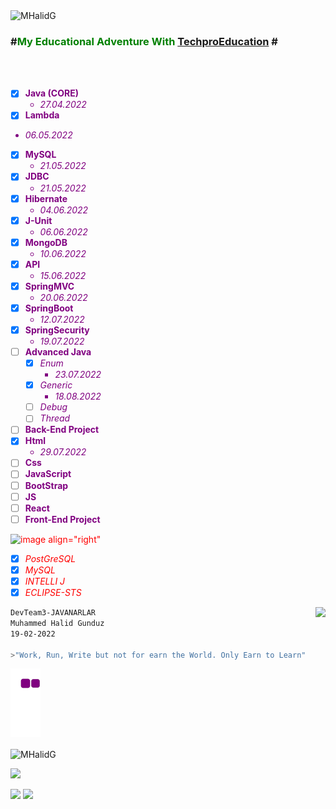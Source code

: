 <br />
<br />


<!-- ![](https://visitor-badge.glitch.me/badge?page_id=MHalidG.MHalidG) -->

 <p align="left"> <img src="https://komarev.com/ghpvc/?username=MHalidG&label=Profile%20views&color=0e75b6&style=flat" alt="MHalidG" /> </p>

### \#<font color="Green">My Educational Adventure With</font>  <font color="Blue">[TechproEducation] </font>\#
 <font color="red">
 
<br />
<br />
 
  
<font color="Purple">

 
- [x] **Java (CORE)** 
  - *27.04.2022*
- [x]  **Lambda**
  - *06.05.2022*
- [x] **MySQL**
  - *21.05.2022*
- [x] **JDBC**
  - *21.05.2022*
- [x] **Hibernate**
   - *04.06.2022*
- [x] **J-Unit**
   - *06.06.2022*
- [x] **MongoDB**
   - *10.06.2022* 
- [x] **API**
    - *15.06.2022* 
- [x] **SpringMVC**
    - *20.06.2022* 
- [x] **SpringBoot**
    - *12.07.2022*
- [x] **SpringSecurity**
    - *19.07.2022*
- [ ] **Advanced Java**
  - [x] *Enum*
    - *23.07.2022*
  - [x] *Generic*
      - *18.08.2022*
  - [ ] *Debug*
  - [ ] *Thread*
- [ ] **Back-End Project**
- [x] **Html**
    - *29.07.2022*
- [ ] **Css**
- [ ] **JavaScript**
- [ ] **BootStrap**
- [ ] **JS**
- [ ] **React**
- [ ] **Front-End Project**
</font>
 
![image align="right"](https://user-images.githubusercontent.com/100026570/172024982-a30bcc4a-af18-4080-9c4d-40e660c753ba.png) 

- [x] *PostGreSQL*
- [x] *MySQL*
- [x] *INTELLI J*
- [x] *ECLIPSE-STS*

<img src="https://github-readme-stats.vercel.app/api/top-langs/?username=MHalidG"  align="right">
</font>
 
[TechproEducation]: https://techproeducation.com

```bash
DevTeam3-JAVANARLAR
Muhammed Halid Gunduz 
19-02-2022

>"Work, Run, Write but not for earn the World. Only Earn to Learn"
```

![snake gif](https://github.com/MHalidG/MHalidG/blob/output/github-contribution-grid-snake.gif)
 




<p><img align="center" src="https://github-readme-streak-stats.herokuapp.com/?user=MHalidG&" alt="MHalidG" /></p>





![](https://github-profile-summary-cards.vercel.app/api/cards/profile-details?username=MHalidG&theme=dracula)

![](https://github-profile-summary-cards.vercel.app/api/cards/most-commit-language?username=MHalidG&theme=dracula)
![](https://github-profile-summary-cards.vercel.app/api/cards/stats?username=MHalidG&theme=dracula) 


